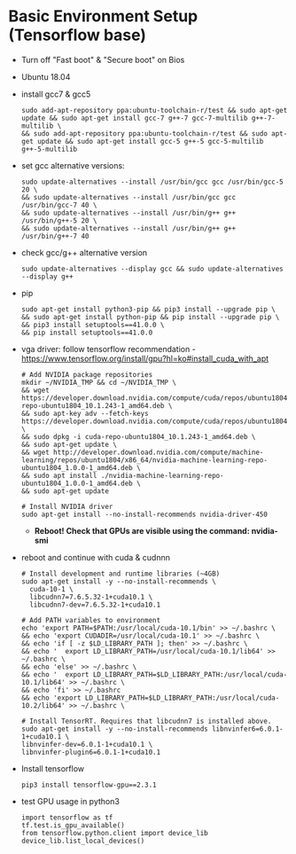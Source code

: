 # Basic Environment Setup (Tensorflow base)
* Turn off "Fast boot" & "Secure boot" on Bios
* Ubuntu 18.04  
* install gcc7 & gcc5
    ```
    sudo add-apt-repository ppa:ubuntu-toolchain-r/test && sudo apt-get update && sudo apt-get install gcc-7 g++-7 gcc-7-multilib g++-7-multilib \
    && sudo add-apt-repository ppa:ubuntu-toolchain-r/test && sudo apt-get update && sudo apt-get install gcc-5 g++-5 gcc-5-multilib g++-5-multilib  
    ```
* set gcc alternative versions:  
    ```
    sudo update-alternatives --install /usr/bin/gcc gcc /usr/bin/gcc-5 20 \
    && sudo update-alternatives --install /usr/bin/gcc gcc /usr/bin/gcc-7 40 \
    && sudo update-alternatives --install /usr/bin/g++ g++ /usr/bin/g++-5 20 \
    && sudo update-alternatives --install /usr/bin/g++ g++ /usr/bin/g++-7 40  
    ```
* check gcc/g++ alternative version  
    ```
    sudo update-alternatives --display gcc && sudo update-alternatives --display g++  
    ```
* pip
    ```
    sudo apt-get install python3-pip && pip3 install --upgrade pip \
    && sudo apt-get install python-pip && pip install --upgrade pip \
    && pip3 install setuptools==41.0.0 \
    && pip install setuptools==41.0.0  
    ```

* vga driver: follow tensorflow recommendation - https://www.tensorflow.org/install/gpu?hl=ko#install_cuda_with_apt
    ```
    # Add NVIDIA package repositories
    mkdir ~/NVIDIA_TMP && cd ~/NVIDIA_TMP \
    && wget https://developer.download.nvidia.com/compute/cuda/repos/ubuntu1804/x86_64/cuda-repo-ubuntu1804_10.1.243-1_amd64.deb \
    && sudo apt-key adv --fetch-keys https://developer.download.nvidia.com/compute/cuda/repos/ubuntu1804/x86_64/7fa2af80.pub \
    && sudo dpkg -i cuda-repo-ubuntu1804_10.1.243-1_amd64.deb \
    && sudo apt-get update \
    && wget http://developer.download.nvidia.com/compute/machine-learning/repos/ubuntu1804/x86_64/nvidia-machine-learning-repo-ubuntu1804_1.0.0-1_amd64.deb \
    && sudo apt install ./nvidia-machine-learning-repo-ubuntu1804_1.0.0-1_amd64.deb \
    && sudo apt-get update
    
    # Install NVIDIA driver
    sudo apt-get install --no-install-recommends nvidia-driver-450
    ```  
    * **Reboot! Check that GPUs are visible using the command: nvidia-smi**
* reboot and continue with cuda & cudnnn  
    ```
    # Install development and runtime libraries (~4GB)
    sudo apt-get install -y --no-install-recommends \
      cuda-10-1 \
      libcudnn7=7.6.5.32-1+cuda10.1 \
      libcudnn7-dev=7.6.5.32-1+cuda10.1
    
    # Add PATH variables to environment
    echo 'export PATH=$PATH:/usr/local/cuda-10.1/bin' >> ~/.bashrc \
    && echo 'export CUDADIR=/usr/local/cuda-10.1' >> ~/.bashrc \
    && echo 'if [ -z $LD_LIBRARY_PATH ]; then' >> ~/.bashrc \
    && echo '  export LD_LIBRARY_PATH=/usr/local/cuda-10.1/lib64' >> ~/.bashrc \
    && echo 'else' >> ~/.bashrc \
    && echo '  export LD_LIBRARY_PATH=$LD_LIBRARY_PATH:/usr/local/cuda-10.1/lib64' >> ~/.bashrc \
    && echo 'fi' >> ~/.bashrc  
    && echo 'export LD_LIBRARY_PATH=$LD_LIBRARY_PATH:/usr/local/cuda-10.2/lib64' >> ~/.bashrc \
    
    # Install TensorRT. Requires that libcudnn7 is installed above.
    sudo apt-get install -y --no-install-recommends libnvinfer6=6.0.1-1+cuda10.1 \
    libnvinfer-dev=6.0.1-1+cuda10.1 \
    libnvinfer-plugin6=6.0.1-1+cuda10.1
    ```
* Install tensorflow
    ```
    pip3 install tensorflow-gpu==2.3.1
    ```
* test GPU usage in python3
    ```
    import tensorflow as tf
    tf.test.is_gpu_available()
    from tensorflow.python.client import device_lib
    device_lib.list_local_devices()
    ```